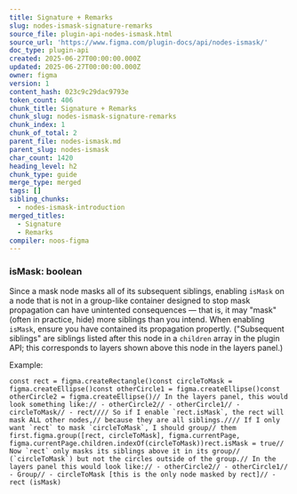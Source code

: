 ```yaml
---
title: Signature + Remarks
slug: nodes-ismask-signature-remarks
source_file: plugin-api-nodes-ismask.html
source_url: 'https://www.figma.com/plugin-docs/api/nodes-ismask/'
doc_type: plugin-api
created: 2025-06-27T00:00:00.000Z
updated: 2025-06-27T00:00:00.000Z
owner: figma
version: 1
content_hash: 023c9c29dac9793e
token_count: 406
chunk_title: Signature + Remarks
chunk_slug: nodes-ismask-signature-remarks
chunk_index: 1
chunk_of_total: 2
parent_file: nodes-ismask.md
parent_slug: nodes-ismask
char_count: 1420
heading_level: h2
chunk_type: guide
merge_type: merged
tags: []
sibling_chunks:
  - nodes-ismask-introduction
merged_titles:
  - Signature
  - Remarks
compiler: noos-figma
---
```


### isMask: boolean

Since a mask node masks all of its subsequent siblings, enabling `isMask` on a node that is not in a group-like container designed to stop mask propagation can have unintented consequences — that is, it may "mask" (often in practice, hide) more siblings than you intend. When enabling `isMask`, ensure you have contained its propagation propertly. ("Subsequent siblings" are siblings listed after this node in a `children` array in the plugin API; this corresponds to layers shown above this node in the layers panel.)

Example:

```
const rect = figma.createRectangle()const circleToMask = figma.createEllipse()const otherCircle1 = figma.createEllipse()const otherCircle2 = figma.createEllipse()// In the layers panel, this would look something like:// - otherCircle2// - otherCircle1// - circleToMask// - rect//// So if I enable `rect.isMask`, the rect will mask ALL other nodes,// because they are all siblings.//// If I only want `rect` to mask `circleToMask`, I should group// them first.figma.group([rect, circleToMask], figma.currentPage, figma.currentPage.children.indexOf(circleToMask))rect.isMask = true// Now `rect` only masks its siblings above it in its group// (`circleToMask`) but not the circles outside of the group.// In the layers panel this would look like:// - otherCircle2// - otherCircle1// - Group// - circleToMask [this is the only node masked by rect]// - rect (isMask)
```
